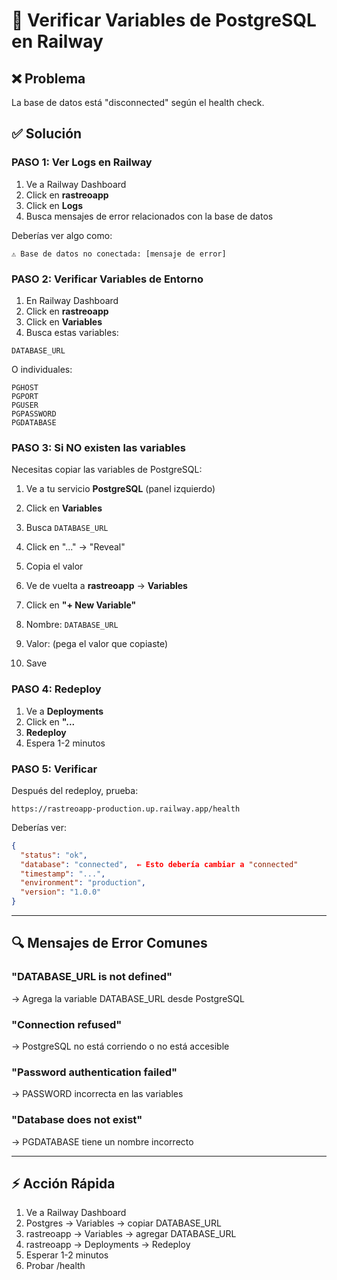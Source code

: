 # 🔧 Verificar Variables de PostgreSQL en Railway

## ❌ Problema
La base de datos está "disconnected" según el health check.

## ✅ Solución

### PASO 1: Ver Logs en Railway

1. Ve a Railway Dashboard
2. Click en **rastreoapp**
3. Click en **Logs**
4. Busca mensajes de error relacionados con la base de datos

Deberías ver algo como:
```
⚠️ Base de datos no conectada: [mensaje de error]
```

### PASO 2: Verificar Variables de Entorno

1. En Railway Dashboard
2. Click en **rastreoapp**
3. Click en **Variables**
4. Busca estas variables:

```
DATABASE_URL
```

O individuales:
```
PGHOST
PGPORT
PGUSER
PGPASSWORD
PGDATABASE
```

### PASO 3: Si NO existen las variables

Necesitas copiar las variables de PostgreSQL:

1. Ve a tu servicio **PostgreSQL** (panel izquierdo)
2. Click en **Variables**
3. Busca `DATABASE_URL`
4. Click en "..." → "Reveal"
5. Copia el valor

6. Ve de vuelta a **rastreoapp** → **Variables**
7. Click en **"+ New Variable"**
8. Nombre: `DATABASE_URL`
9. Valor: (pega el valor que copiaste)
10. Save

### PASO 4: Redeploy

1. Ve a **Deployments**
2. Click en **"...**
3. **Redeploy**
4. Espera 1-2 minutos

### PASO 5: Verificar

Después del redeploy, prueba:
```
https://rastreoapp-production.up.railway.app/health
```

Deberías ver:
```json
{
  "status": "ok",
  "database": "connected",  ← Esto debería cambiar a "connected"
  "timestamp": "...",
  "environment": "production",
  "version": "1.0.0"
}
```

---

## 🔍 Mensajes de Error Comunes

### "DATABASE_URL is not defined"
→ Agrega la variable DATABASE_URL desde PostgreSQL

### "Connection refused"
→ PostgreSQL no está corriendo o no está accesible

### "Password authentication failed"
→ PASSWORD incorrecta en las variables

### "Database does not exist"
→ PGDATABASE tiene un nombre incorrecto

---

## ⚡ Acción Rápida

1. Ve a Railway Dashboard
2. Postgres → Variables → copiar DATABASE_URL
3. rastreoapp → Variables → agregar DATABASE_URL
4. rastreoapp → Deployments → Redeploy
5. Esperar 1-2 minutos
6. Probar /health

